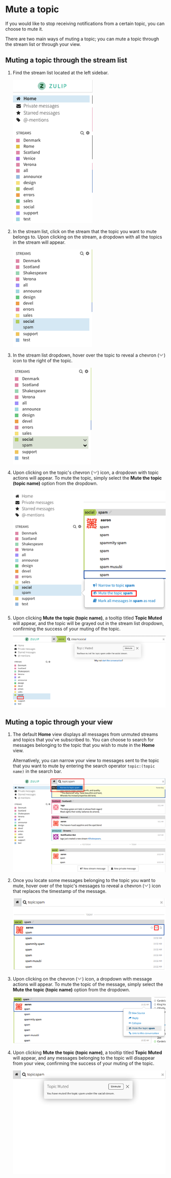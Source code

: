 # Mute a topic

If you would like to stop receiving notifications from a certain topic, you can
choose to mute it.

There are two main ways of muting a topic; you can mute a topic through the
stream list or through your view.

## Muting a topic through the stream list

1. Find the stream list located at the left sidebar.

    ![Left sidebar](/static/images/help/left-sidebar.png)

2. In the stream list, click on the stream that the topic you want to mute
belongs to. Upon clicking on the stream, a dropdown with all the topics in the
stream will appear.

    ![Stream topic dropdown](/static/images/help/mute-stream-1.png)

3. In the stream list dropdown, hover over the topic to reveal a chevron
(![chevron](/static/images/help/chevron.png)) icon to the right of the topic.

    ![Stream topic dropdown chevron hover](/static/images/help/topic-chevron-hover.png)

4. Upon clicking on the topic's chevron
(![chevron](/static/images/help/chevron.png)) icon, a dropdown with topic
actions will appear. To mute the topic, simply select the **Mute the topic (topic name)**
option from the dropdown.

    ![Stream topic dropdown mute topic](/static/images/help/mute-topic.png)

5. Upon clicking **Mute the topic (topic name)**, a tooltip titled **Topic Muted** will
appear, and the topic will be grayed out in the stream list dropdown, confirming
the success of your muting of the topic.

    ![Topic mute success](/static/images/help/topic-muted.png)

## Muting a topic through your view

1. The default **Home** view displays all messages from unmuted streams and topics
that you've subscribed to. You can choose to search for messages belonging to
the topic that you wish to mute in the **Home** view.

    Alternatively, you can narrow your view to messages sent to the topic that
    you want to mute by entering the search operator `topic:(topic name)` in the
    search bar.

    ![Topic search](/static/images/help/topic-spam-search.png)

2. Once you locate some messages belonging to the topic you want to mute, hover
over of the topic's messages to reveal a chevron
(![chevron](/static/images/help/chevron.png)) icon that replaces the timestamp
of the message.

    ![Chevron message hover](/static/images/help/chevron-message-hover.png)

3. Upon clicking on the chevron (![chevron](/static/images/help/chevron.png)) icon,
a dropdown with message actions will appear. To mute the topic of the message,
simply select the **Mute the topic (topic name)** option from the dropdown.

    ![Chevron message dropdown](/static/images/help/message-mute-topic.png)

4. Upon clicking **Mute the topic (topic name)**, a tooltip titled **Topic Muted** will
 appear, and any messages belonging to the topic will disappear from your view,
 confirming the success of your muting of the topic.

    ![Topic mute success](/static/images/help/topic-mute-success.png)
